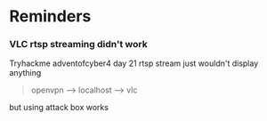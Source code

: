 # Reminders

### VLC rtsp streaming didn't work
Tryhackme adventofcyber4 day 21 rtsp stream just wouldn't display anything
> openvpn --> localhost --> vlc

but using attack box works



